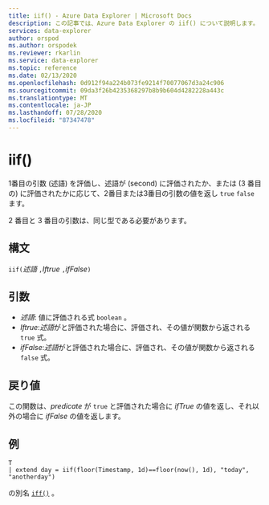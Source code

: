 ```yaml
---
title: iif() - Azure Data Explorer | Microsoft Docs
description: この記事では、Azure Data Explorer の iif() について説明します。
services: data-explorer
author: orspod
ms.author: orspodek
ms.reviewer: rkarlin
ms.service: data-explorer
ms.topic: reference
ms.date: 02/13/2020
ms.openlocfilehash: 0d912f94a224b073fe9214f70077067d3a24c906
ms.sourcegitcommit: 09da3f26b4235368297b8b9b604d4282228a443c
ms.translationtype: MT
ms.contentlocale: ja-JP
ms.lasthandoff: 07/28/2020
ms.locfileid: "87347478"
---
```

# <a name="iif"></a>iif()

1番目の引数 (述語) を評価し、述語が (second) に評価されたか、または (3 番目の) に評価されたかに応じて、2番目または3番目の引数の値を返し `true` `false` ます。

2 番目と 3 番目の引数は、同じ型である必要があります。

## <a name="syntax"></a>構文

`iif(`*述語* `,`*Iftrue* `,`*ifFalse*`)`

## <a name="arguments"></a>引数

* *述語*: 値に評価される式 `boolean` 。
* *Iftrue*:*述語*がと評価された場合に、評価され、その値が関数から返される `true` 式。
* *ifFalse*:*述語*がと評価された場合に、評価され、その値が関数から返される `false` 式。

## <a name="returns"></a>戻り値

この関数は、*predicate* が `true` と評価された場合に *ifTrue* の値を返し、それ以外の場合に *ifFalse* の値を返します。

## <a name="example"></a>例

```kusto
T 
| extend day = iif(floor(Timestamp, 1d)==floor(now(), 1d), "today", "anotherday")
```

の別名 [`iff()`](ifffunction.md) 。
